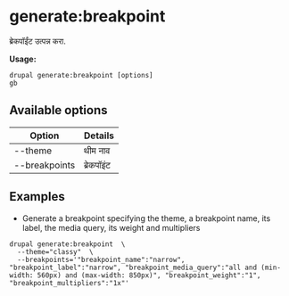 # generate:breakpoint
ब्रेकपॉईंट उत्पन्न करा.

**Usage:**
```
drupal generate:breakpoint [options]
gb
```

## Available options
Option | Details
-------|-------------
--theme | थीम नाव
--breakpoints | ब्रेकपॉइंट

## Examples
* Generate a breakpoint specifying the theme, a breakpoint name, its label, the media query, its weight and multipliers
```
drupal generate:breakpoint  \
  --theme="classy"  \
  --breakpoints='"breakpoint_name":"narrow", "breakpoint_label":"narrow", "breakpoint_media_query":"all and (min-width: 560px) and (max-width: 850px)", "breakpoint_weight":"1", "breakpoint_multipliers":"1x"'
```
